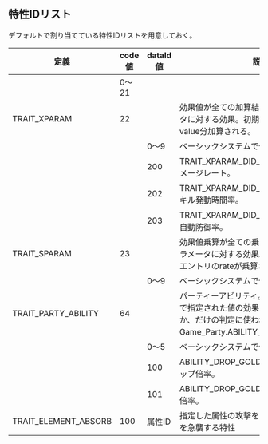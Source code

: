 ## 特性IDリスト

デフォルトで割り当てている特性IDリストを用意しておく。

|定義|code値|dataId値|説明|
|---|---|---|---|
||0～21|||ベーシックシステムで使用|
|TRAIT_XPARAM|22||効果値が全ての加算結果で得られるパラメータに対する効果。初期値0で効果エントリのvalue分加算される。|
|||0～9|ベーシックシステムで使用|
|||200|TRAIT_XPARAM_DID_CDR。クリティカルダメージレート。|
|||202|TRAIT_XPARAM_DID_CASTTIME_RATE。スキル発動時間率。|
|||203|TRAIT_XPARAM_DID_AUTOGUARD_RATE。自動防御率。|
|TRAIT_SPARAM|23||効果値乗算が全ての乗算結果で生成されるパラメータに対する効果。初期値は1.0で効果エントリのrateが乗算される。|
|||0～9|ベーシックシステムで使用|
|TRAIT_PARTY_ABILITY|64||パーティーアビリティ。既定の実装はdataIdで指定された値の効果を持っているかどうか、だけの判定に使われる。dataIdはGame_Party.ABILITY_～で定義されてる。|
|||0～5|ベーシックシステムで使用|
|||100|ABILITY_DROP_GOLD_RATE。アイテムドロップ倍率。|
|||101|ABILITY_DROP_GOLD_RATE。取得ゴールド倍率。|
|TRAIT_ELEMENT_ABSORB|100|属性ID|指定した属性の攻撃を受けたとき、ダメージを急襲する特性|


